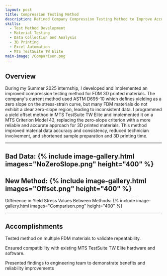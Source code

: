 ```yaml
---
layout: post
title: Compression Testing Method
description: Refined Company Compression Testing Method to Improve Accuracy and Reliability in Material Data
skills: 
  - Test Method Development
  - Material Testing
  - Data Collection and Analysis
  - 3D Printing
  - Excel Automation
  - MTS TestSuite TW Elite
main-image: /Comparison.png
---
```


## Overview
During my Summer 2025 internship, I developed and implemented an improved compression testing method for FDM 3D printed materials. The company's current method used ASTM D695-10 which defines yielding as a zero slope on the stress-strain curve, but many FDM materials do not exhibit a clear zero-slope region, leading to inconsistent data. I programmed a yield offset method in MTS TestSuite TW Elite and implemented it on a MTS Criterion Model 43, replacing the zero-slope criterion with a more reliable and accurate approach for 3D printed materials. This method improved material data accuracy and consistency, reduced technician involvement, and shortened sample preparation and 3D printing time.

---

Bad Data:
{% include image-gallery.html images="NoZeroSlope.png" height="400" %}
---
New Method:
{% include image-gallery.html images="Offset.png" height="400" %}
---
Difference in Yield Stress Values Between Methods:
{% include image-gallery.html images="Comparison.png" height="400" %}

---

## Accomplishments
Tested method on multiple FDM materials to validate repeatability.

Ensured compatibility with existing MTS TestSuite TW Elite hardware and software.

Presented findings to engineering team to demonstrate benefits and reliability improvements
